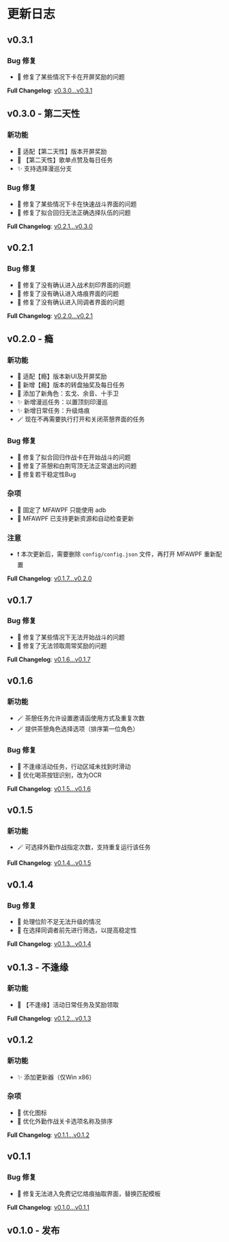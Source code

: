 # 更新日志

## v0.3.1

### Bug 修复

-   🐛 修复了某些情况下卡在开屏奖励的问题

**Full Changelog**: [v0.3.0...v0.3.1](https://github.com/moulai/MaaAshEchoes/compare/v0.3.0...v0.3.1)

## v0.3.0 - 第二天性

### 新功能

-   🎈 适配【第二天性】版本开屏奖励
-   🎈 【第二天性】歌单点赞及每日任务
-   ✨ 支持选择漫巡分支

### Bug 修复

-   🐛 修复了某些情况下卡在快速战斗界面的问题
-   🐛 修复了拟合回归无法正确选择队伍的问题

**Full Changelog**: [v0.2.1...v0.3.0](https://github.com/moulai/MaaAshEchoes/compare/v0.2.1...v0.3.0)

## v0.2.1

### Bug 修复

-   🐛 修复了没有确认进入战术刻印界面的问题
-   🐛 修复了没有确认进入烙痕界面的问题
-   🐛 修复了没有确认进入同调者界面的问题

**Full Changelog**: [v0.2.0...v0.2.1](https://github.com/moulai/MaaAshEchoes/compare/v0.2.0...v0.2.1)

## v0.2.0 - 瘾

### 新功能

-   🎈 适配【瘾】版本新UI及开屏奖励
-   🎈 新增【瘾】版本的转盘抽奖及每日任务
-   🎈 添加了新角色：玄戈、余音、十手卫
-   ✨ 新增漫巡任务：以置顶刻印漫巡
-   ✨ 新增日常任务：升级烙痕
-   🪄 现在不再需要执行打开和关闭茶憩界面的任务

### Bug 修复

-   🐛 修复了拟合回归作战卡在开始战斗的问题
-   🐛 修复了茶憩和白荆穹顶无法正常退出的问题
-   🐛 修复若干稳定性Bug

### 杂项

-   🔧 固定了 MFAWPF 只能使用 adb
-   🔧 MFAWPF 已支持更新资源和自动检查更新

### 注意

-   ❗ 本次更新后，需要删除 `config/config.json` 文件，再打开 MFAWPF 重新配置

**Full Changelog**: [v0.1.7...v0.2.0](https://github.com/moulai/MaaAshEchoes/compare/v0.1.7...v0.2.0)

## v0.1.7

### Bug 修复

-   🐛 修复了某些情况下无法开始战斗的问题
-   🐛 修复了无法领取周常奖励的问题

**Full Changelog**: [v0.1.6...v0.1.7](https://github.com/moulai/MaaAshEchoes/compare/v0.1.6...v0.1.7)

## v0.1.6

### 新功能

-   🪄 茶憩任务允许设置邀请函使用方式及重复次数
-   🪄 提供茶憩角色选择选项（排序第一位角色）

### Bug 修复

-   🐛 不逢缘活动任务，行动区域未找到时滑动
-   🐛 优化喝茶按钮识别，改为OCR

**Full Changelog**: [v0.1.5...v0.1.6](https://github.com/moulai/MaaAshEchoes/compare/v0.1.5...v0.1.6)

## v0.1.5

### 新功能

-   🪄 可选择外勤作战指定次数，支持重复运行该任务

**Full Changelog**: [v0.1.4...v0.1.5](https://github.com/moulai/MaaAshEchoes/compare/v0.1.4...v0.1.5)

## v0.1.4

### Bug 修复

-   🐛 处理位阶不足无法升级的情况
-   🐛 在选择同调者前先进行筛选，以提高稳定性

**Full Changelog**: [v0.1.3...v0.1.4](https://github.com/moulai/MaaAshEchoes/compare/v0.1.3...v0.1.4)

## v0.1.3 - 不逢缘

### 新功能

-   🎈 【不逢缘】活动日常任务及奖励领取

**Full Changelog**: [v0.1.2...v0.1.3](https://github.com/moulai/MaaAshEchoes/compare/v0.1.2...v0.1.3)

## v0.1.2

### 新功能

-   ✨ 添加更新器（仅Win x86）

### 杂项

-   🔧 优化图标
-   🔧 优化外勤作战关卡选项名称及排序

**Full Changelog**: [v0.1.1...v0.1.2](https://github.com/moulai/MaaAshEchoes/compare/v0.1.1...v0.1.2)

## v0.1.1

### Bug 修复

-   🐛 修复无法进入免费记忆烙痕抽取界面，替换匹配模板

**Full Changelog**: [v0.1.0...v0.1.1](https://github.com/moulai/MaaAshEchoes/compare/v0.1.0...v0.1.1)

## v0.1.0 - 发布
